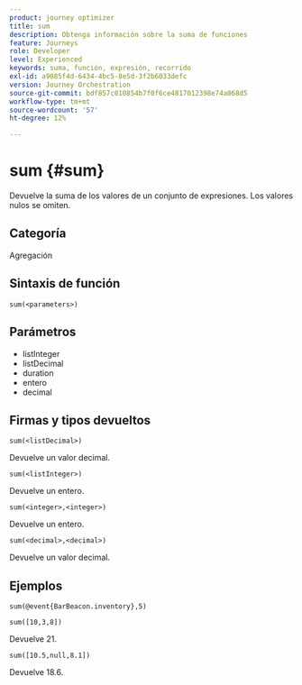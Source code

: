 ```yaml
---
product: journey optimizer
title: sum
description: Obtenga información sobre la suma de funciones
feature: Journeys
role: Developer
level: Experienced
keywords: suma, función, expresión, recorrido
exl-id: a9085f4d-6434-4bc5-8e5d-3f2b6033defc
version: Journey Orchestration
source-git-commit: bdf857c010854b7f0f6ce4817012398e74a068d5
workflow-type: tm+mt
source-wordcount: '57'
ht-degree: 12%

---
```


# sum {#sum}

Devuelve la suma de los valores de un conjunto de expresiones. Los valores nulos se omiten.

## Categoría

Agregación

## Sintaxis de función

`sum(<parameters>)`

## Parámetros

* listInteger
* listDecimal
* duration
* entero
* decimal

## Firmas y tipos devueltos

`sum(<listDecimal>)`

Devuelve un valor decimal.

`sum(<listInteger>)`

Devuelve un entero.

`sum(<integer>,<integer>)`

Devuelve un entero.

`sum(<decimal>,<decimal>)`

Devuelve un valor decimal.

## Ejemplos

`sum(@event{BarBeacon.inventory},5)`

`sum([10,3,8])`

Devuelve 21.

`sum([10.5,null,8.1])`

Devuelve 18.6.

